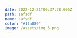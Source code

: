 ```yaml
---
date: 2022-12-21T00:37:28.005Z
path: safsdf
name: safsdf
color: "#1fa889"
image: /assets/img_3.png
---
```

